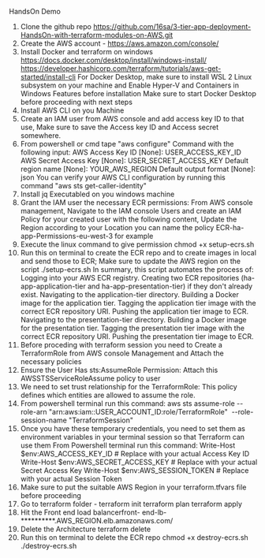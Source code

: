 HandsOn Demo
1) Clone the github repo https://github.com/16sa/3-tier-app-deployment-HandsOn-with-terraform-modules-on-AWS.git
2) Create the AWS account - https://aws.amazon.com/console/
3) Install Docker and terraform on windows
https://docs.docker.com/desktop/install/windows-install/
https://developer.hashicorp.com/terraform/tutorials/aws-get-started/install-cli
For Docker Desktop, make sure to install WSL 2 Linux subsystem on your machine and Enable Hyper-V and Containers in Windows Features before installation 
Make sure to start Docker Desktop before proceeding with next steps
4) Install AWS CLI on you Machine
5) Create an IAM user from AWS console and add access key ID to that use, Make sure to save the Access key ID and Access secret somewhere.
6) From powershell or cmd tape "aws configure" Command with the following input:
AWS Access Key ID [None]: USER_ACCESS_KEY_ID
AWS Secret Access Key [None]: USER_SECRET_ACCESS_KEY
Default region name [None]: YOUR_AWS_REGION
Default output format [None]: json
You can verify your AWS CLI configuration by running this command "aws sts get-caller-identity"
7) Install jq Executabled on you windows machine
8) Grant the IAM user the necessary ECR permissions: From AWS console management, Navigate to the IAM console Users 
and create an IAM Policy for your created user with the following content, Update the Region according to your Location
you can name the policy ECR-ha-app-Permissions-eu-west-3 for example
9) Execute the linux command to give permission
chmod +x setup-ecrs.sh
10) Run this on terminal to create the ECR repo and to create images in local
and send those to ECR; Make sure to update the AWS region on the script
./setup-ecrs.sh
In summary, this script automates the process of:
Logging into your AWS ECR registry.
Creating two ECR repositories (ha-app-application-tier and ha-app-presentation-tier) if they don't already exist.
Navigating to the application-tier directory.
Building a Docker image for the application tier.
Tagging the application tier image with the correct ECR repository URI.
Pushing the application tier image to ECR.
Navigating to the presentation-tier directory.
Building a Docker image for the presentation tier.
Tagging the presentation tier image with the correct ECR repository URI.
Pushing the presentation tier image to ECR.
11) Before proceding with terraform session you need to Create a TerraformRole from AWS console Management and Attach the necessary policies
12) Ensure the User Has sts:AssumeRole Permission: Attach this AWSSTSServiceRoleAssume policy to user
13) We need to set trust relationship for the TerraformRole: This policy defines which entities are allowed to assume the role.
14) From powershell terminal run this command: 
aws sts assume-role --role-arn "arn:aws:iam::USER_ACCOUNT_ID:role/TerraformRole"  --role-session-name "TerraformSession"
15) Once you have these temporary credentials, you need to set them as environment variables in your terminal session so that Terraform can use them
From Powershell terminal run this command:
Write-Host $env:AWS_ACCESS_KEY_ID      # Replace with your actual Access Key ID
Write-Host $env:AWS_SECRET_ACCESS_KEY  # Replace with your actual Secret Access Key
Write-Host $env:AWS_SESSION_TOKEN      # Replace with your actual Session Token 
16) Make sure to put the suitable AWS Region in your terraform.tfvars file before proceeding
17) Go to terraform folder -
terraform init
terraform plan
terraform apply
18) Hit the Front end load balancerfront-
end-lb-**********.AWS_REGION.elb.amazonaws.com/
19) Delete the Architecture
terraform delete
20) Run this on terminal to delete the ECR repo
chmod +x destroy-ecrs.sh
./destroy-ecrs.sh
